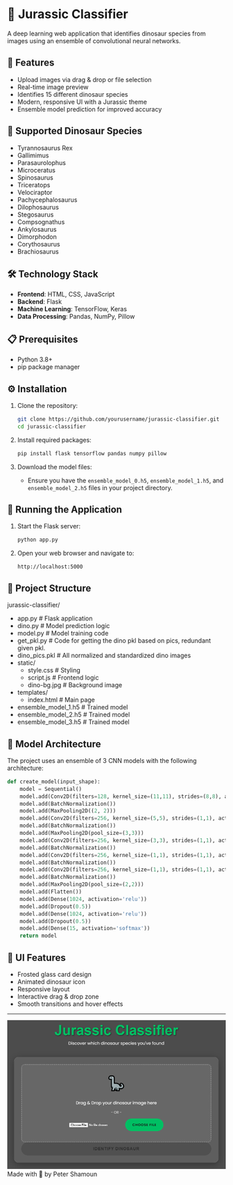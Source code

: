 # 🦖 Jurassic Classifier

A deep learning web application that identifies dinosaur species from images using an ensemble of convolutional neural networks.

## 🌟 Features

- Upload images via drag & drop or file selection
- Real-time image preview
- Identifies 15 different dinosaur species
- Modern, responsive UI with a Jurassic theme
- Ensemble model prediction for improved accuracy

## 🦕 Supported Dinosaur Species

- Tyrannosaurus Rex
- Gallimimus
- Parasaurolophus
- Microceratus
- Spinosaurus
- Triceratops
- Velociraptor
- Pachycephalosaurus
- Dilophosaurus
- Stegosaurus
- Compsognathus
- Ankylosaurus
- Dimorphodon
- Corythosaurus
- Brachiosaurus

## 🛠️ Technology Stack

- **Frontend**: HTML, CSS, JavaScript
- **Backend**: Flask
- **Machine Learning**: TensorFlow, Keras
- **Data Processing**: Pandas, NumPy, Pillow

## 📋 Prerequisites

- Python 3.8+
- pip package manager

## ⚙️ Installation

1. Clone the repository:
    ```bash
    git clone https://github.com/yourusername/jurassic-classifier.git
    cd jurassic-classifier
    ```

2. Install required packages:
    ```bash
    pip install flask tensorflow pandas numpy pillow
    ```

3. Download the model files:
   - Ensure you have the `ensemble_model_0.h5`, `ensemble_model_1.h5`, and `ensemble_model_2.h5` files in your project directory.

## 🚀 Running the Application

1. Start the Flask server:
    ```bash
    python app.py
    ```

2. Open your web browser and navigate to:
    ```
    http://localhost:5000
    ```

## 📁 Project Structure

jurassic-classifier/
- app.py  # Flask application
- dino.py  # Model prediction logic
- model.py  # Model training code
- get_pkl.py  # Code for getting the dino pkl based on pics, redundant given pkl.
- dino_pics.pkl  # All normalized and standardized dino images
- static/
  - style.css  # Styling
  - script.js  # Frontend logic
  - dino-bg.jpg  # Background image
- templates/
  - index.html  # Main page
- ensemble_model_1.h5  # Trained model
- ensemble_model_2.h5  # Trained model
- ensemble_model_3.h5  # Trained model



## 🤖 Model Architecture

The project uses an ensemble of 3 CNN models with the following architecture:

```python
def create_model(input_shape):
    model = Sequential()
    model.add(Conv2D(filters=128, kernel_size=(11,11), strides=(8,8), activation='relu', input_shape=input_shape))
    model.add(BatchNormalization())
    model.add(MaxPooling2D((2, 2)))
    model.add(Conv2D(filters=256, kernel_size=(5,5), strides=(1,1), activation='relu', padding="same"))
    model.add(BatchNormalization())
    model.add(MaxPooling2D(pool_size=(3,3)))
    model.add(Conv2D(filters=256, kernel_size=(3,3), strides=(1,1), activation='relu', padding="same"))
    model.add(BatchNormalization())
    model.add(Conv2D(filters=256, kernel_size=(1,1), strides=(1,1), activation='relu', padding="same"))
    model.add(BatchNormalization())
    model.add(Conv2D(filters=256, kernel_size=(1,1), strides=(1,1), activation='relu', padding="same"))
    model.add(BatchNormalization())
    model.add(MaxPooling2D(pool_size=(2,2)))
    model.add(Flatten())
    model.add(Dense(1024, activation='relu'))
    model.add(Dropout(0.5))
    model.add(Dense(1024, activation='relu'))
    model.add(Dropout(0.5))
    model.add(Dense(15, activation='softmax'))
    return model
```
## 🎨 UI Features

- Frosted glass card design
- Animated dinosaur icon
- Responsive layout
- Interactive drag & drop zone
- Smooth transitions and hover effects

---
![Dinosaur Image](ui.png)
Made with 💚 by Peter Shamoun
